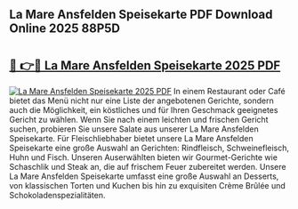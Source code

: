 ## La Mare Ansfelden Speisekarte PDF Download Online 2025 88P5D

# <h2><a href="http://gc882b9.nevu.top/?p=La+Mare+Ansfelden+Speisekarte">🔗 👉🔴 La Mare Ansfelden Speisekarte 2025 PDF</a></h2>

[![La Mare Ansfelden Speisekarte 2025 PDF](https://i.imgur.com/dBaPXMq.png)](http://gc882b9.nevu.top/?p=La+Mare+Ansfelden+Speisekarte)
In einem Restaurant oder Café bietet das Menü nicht nur eine Liste der angebotenen Gerichte, sondern auch die Möglichkeit, ein köstliches und für Ihren Geschmack geeignetes Gericht zu wählen. Wenn Sie nach einem leichten und frischen Gericht suchen, probieren Sie unsere Salate aus unserer La Mare Ansfelden Speisekarte. Für Fleischliebhaber bietet unsere La Mare Ansfelden Speisekarte eine große Auswahl an Gerichten: Rindfleisch, Schweinefleisch, Huhn und Fisch. Unseren Auserwählten bieten wir Gourmet-Gerichte wie Schaschlik und Steak an, die auf frischem Feuer zubereitet werden. Unsere La Mare Ansfelden Speisekarte umfasst eine große Auswahl an Desserts, von klassischen Torten und Kuchen bis hin zu exquisiten Crème Brûlée und Schokoladenspezialitäten.
